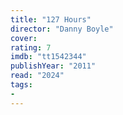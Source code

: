 ```yaml
---
title: "127 Hours"
director: "Danny Boyle"
cover: 
rating: 7
imdb: "tt1542344"
publishYear: "2011"
read: "2024"
tags:
- 
---
```

